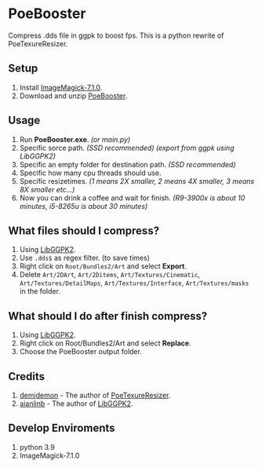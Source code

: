# PoeBooster
Compress .dds file in ggpk to boost fps.
This is a python rewrite of PoeTexureResizer.

## Setup
1. Install [ImageMagick-7.1.0](https://imagemagick.org/script/download.php#windows).
1. Download and unzip [PoeBooster](https://github.com/alanx15a2/PoeBooster/releases).

## Usage
1. Run **PoeBooster.exe**. *(or main.py)*
1. Specific sorce path. *(SSD recommended) (export from ggpk using LibGGPK2)*
1. Specific an empty folder for destination path. *(SSD recommended)*
1. Specific how many cpu threads should use.
1. Specific resizetimes. *(1 means 2X smaller, 2 means 4X smaller, 3 means 8X smaller etc...)*
1. Now you can drink a coffee and wait for finish. *(R9-3900x is about 10 minutes, i5-8265u is about 30 minutes)*

## What files should I compress?
1. Using [LibGGPK2](https://github.com/aianlinb/LibGGPK2).
1. Use ```.dds$``` as regex filter. (to save times)
1. Right click on ```Root/Bundles2/Art``` and select **Export**.
1. Delete ```Art/2DArt```, ```Art/2Ditems```, ```Art/Textures/Cinematic```, ```Art/Textures/DetailMaps```, ```Art/Textures/Interface```, ```Art/Textures/masks``` in the folder.

## What should I do after finish compress?
1. Using [LibGGPK2](https://github.com/aianlinb/LibGGPK2).
1. Right click on Root/Bundles2/Art and select **Replace**.
1. Choose the PoeBooster output folder.

## Credits
1. [demidemon](https://home.gamer.com.tw/homeindex.php?owner=demidemon) - The author of [PoeTexureResizer](https://forum.gamer.com.tw/Co.php?bsn=18966&sn=478296).
2. [aianlinb](https://github.com/aianlinb) - The author of [LibGGPK2](https://github.com/aianlinb/LibGGPK2).

## Develop Enviroments
1. python 3.9
1. ImageMagick-7.1.0
